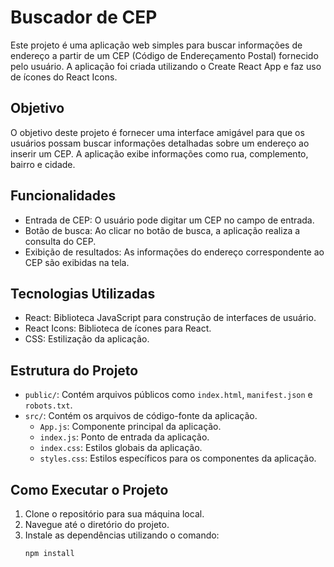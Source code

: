 # Buscador de CEP

Este projeto é uma aplicação web simples para buscar informações de endereço a partir de um CEP (Código de Endereçamento Postal) fornecido pelo usuário. A aplicação foi criada utilizando o Create React App e faz uso de ícones do React Icons.

## Objetivo

O objetivo deste projeto é fornecer uma interface amigável para que os usuários possam buscar informações detalhadas sobre um endereço ao inserir um CEP. A aplicação exibe informações como rua, complemento, bairro e cidade.

## Funcionalidades

- Entrada de CEP: O usuário pode digitar um CEP no campo de entrada.
- Botão de busca: Ao clicar no botão de busca, a aplicação realiza a consulta do CEP.
- Exibição de resultados: As informações do endereço correspondente ao CEP são exibidas na tela.

## Tecnologias Utilizadas

- React: Biblioteca JavaScript para construção de interfaces de usuário.
- React Icons: Biblioteca de ícones para React.
- CSS: Estilização da aplicação.

## Estrutura do Projeto

- `public/`: Contém arquivos públicos como `index.html`, `manifest.json` e `robots.txt`.
- `src/`: Contém os arquivos de código-fonte da aplicação.
  - `App.js`: Componente principal da aplicação.
  - `index.js`: Ponto de entrada da aplicação.
  - `index.css`: Estilos globais da aplicação.
  - `styles.css`: Estilos específicos para os componentes da aplicação.

## Como Executar o Projeto

1. Clone o repositório para sua máquina local.
2. Navegue até o diretório do projeto.
3. Instale as dependências utilizando o comando:
   ```sh
   npm install
